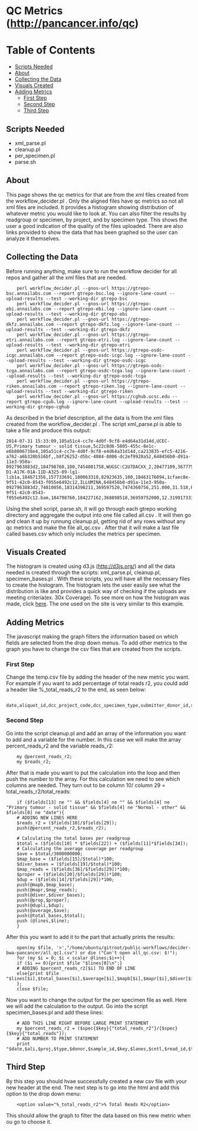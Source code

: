 # QC Metrics (http://pancancer.info/qc)

# Table of Contents
  * [Scripts Needed](#scripts-needed)
  * [About](#about)
  * [Collecting the Data](#collecting-the-data)
  * [Visuals Created](#visuals-created)
  * [Adding Metrics](#adding-metrics)
    * [First Step](#first-step)
    * [Second Step](#second-step)
    * [Third Step](#third-step)
 
## Scripts Needed
  * xml_parse.pl
  * cleanup.pl
  * per_specimen.pl
  * parse.sh

## About 
This page shows the qc metrics for that are from the xml files created from the workflow_decider.pl . Only the aligned files have qc metrics so not all xml files are included. It provides a histogram showing distribution of whatever metric you would like to look at. You can also filter the results by readgroup or specimen, by project, and by specimen type. This shows the user a good indication of the quality of the files uploaded. There are also links provided to show the data that has been graphed so the user can analyze it themselves.

## Collecting the Data
Before running anything, make sure to run the workflow decider for all repos and gather all the xml files that are needed.

        perl workflow_decider.pl --gnos-url https://gtrepo-bsc.annailabs.com --report gtrepo-bsc.log --ignore-lane-count --upload-results --test --working-dir gtrepo-bsc
        perl workflow_decider.pl --gnos-url https://gtrepo-ebi.annailabs.com --report gtrepo-ebi.log --ignore-lane-count --upload-results --test --working-dir gtrepo-ebi
        perl workflow_decider.pl --gnos-url https://gtrepo-dkfz.annailabs.com --report gtrepo-dkfz.log --ignore-lane-count --upload-results --test --working-dir gtrepo-dkfz
        perl workflow_decider.pl --gnos-url https://gtrepo-etri.annailabs.com --report gtrepo-etri.log --ignore-lane-count --upload-results --test --working-dir gtrepo-etri
        perl workflow_decider.pl --gnos-url https://gtrepo-osdc-icgc.annailabs.com --report gtrepo-osdc-icgc.log --ignore-lane-count --upload-results --test --working-dir gtrepo-osdc-icgc
        perl workflow_decider.pl --gnos-url https://gtrepo-osdc-tcga.annailabs.com --report gtrepo-osdc-tcga.log --ignore-lane-count --upload-results --test --working-dir gtrepo-osdc-tcga
        perl workflow_decider.pl --gnos-url https://gtrepo-riken.annailabs.com --report gtrepo-riken.log --ignore-lane-count --upload-results --test --working-dir gtrepo-riken
        perl workflow_decider.pl --gnos-url https://cghub.ucsc.edu --report gtrepo-cgub.log --ignore-lane-count --upload-results --test --working-dir gtrepo-cghub

As described in the brief description, all the data is from the xml files created from the workflow_decider.pl . The script xml_parse.pl is able to take a file and produce this output:

    2014-07-31 15:33:09,105a51c4-cc7e-4d0f-9cf8-e4d64a31d14d,UCEC-US,Primary tumour - solid tissue,5c22c8d6-5805-455c-8e1c-e6b8006738e4,105a51c4-cc7e-4d0f-9cf8-e4d64a31d14d,ca213835-efc5-4216-a762-a6b320b516bf,,b8f26252-d5bc-4084-8006-dc2ef9928a52,648456b0-d91a-11e3-950a-0927963883d2,184798760,100,7454081758,WUGSC:C2U7DACXX_2,20477109,36777574305,246.807,WGS:WUGSC:H_LR-D1-A17K-01A-11D-A325-09-lg1-lib1a,184671356,157733691,180063318,82923635,100,18463176094,1cfaec8e-9f51-42c0-8543-f055e6492c12,ILLUMINA,648456b0-d91a-11e3-950a-0927963883d2,74810056,18314398211,369597520,7474360756,251.000,31.518,PAWG.1cfaec8e-9f51-42c0-8543-f055e6492c12.bam,184798760,184227162,368898518,36959752000,12.3199173333333,99.5070916736671,99.8108748132293,0.426771508098864,48.7187570955563,5.54038051986929
    
Using the shell script, parse.sh, it will go through each gtrepo working directory and aggregate the output into one file called all.csv . It will then go and clean it up by runnung cleanup.pl, getting rid of any rows without any qc metrics and make the file all_qc.csv . After that it will make a last file called bases.csv which only includes the metrics per specimen. 

## Visuals Created
The histogram is created using d3.js (http://d3js.org/) and all the data needed is created through the scripts: xml_parse.pl, cleanup.pl, specimen_bases.pl . With these scripts, you will have all the necessary files to create the histogram. The histogram lets the user easily see what the distribution is like and provides a quick way of checking if the uploads are meeting criteria(ex. 30x Coverage). To see more on how the histogram was made, click [here](http://bl.ocks.org/mbostock/3048450). The one used on the site is very similar to this example.

## Adding Metrics
The javascript making the graph filters the information based on which fields are selected from the drop down menus. To add other metrics to the graph you have to change the csv files that are created from the scripts. 

### First Step
Change the temp.csv file by adding the header of the new metric you want. For example if you want to add percentage of total reads r2, you could add a header like %_total_reads_r2 to the end, as seen below:

        date,aliquot_id,dcc_project_code,dcc_specimen_type,submitter_donor_id,submitter_sample_id,submitter_specimen_id,total_lanes,use_cntl,read_group_id,#_total_reads_r2,read_length_r1,#_gc_bases_r1,platform_unit,#_duplicate_reads,#_mapped_bases,mean_insert_size,library,#_mapped_reads_r1,#_divergent_bases,#_mapped_reads_properly_paired,#_divergent_bases_r2,read_length_r2,#_mapped_bases_r1,sample,platform,readgroup,#_divergent_bases_r1,#_mapped_bases_r2,#_total_reads,#_gc_bases_r2,median_insert_size,insert_size_sd,bam_filename,#_total_reads_r1,#_mapped_reads_r2,#_mapped_reads,#_total_bases,average_coverage,%_mapped_bases,%_mapped_reads,%_divergent_bases,%_mapped_reads_proplery_paired,%_duplicate_reads,%_total_reads_r2

### Second Step 
Go into the script cleanup.pl and add an array of the information you want to add and a variable for the number. In this case we will make the array percent_reads_r2 and the variable reads_r2:

        my @percent_reads_r2;
        my $reads_r2;

After that is made you want to put the calculation into the loop and then push the number to the array. For this calculation we need to see which columns are needed. They turn out to be column 10/ column 29 = total_reads_r2/total_reads:

        if ($fields[13] ne "" && $fields[4] ne "" && $fields[4] ne "Primary tumour - solid tissue" && $fields[4] ne "Normal - other" && $fields[0] ne "date"){
        # ADDING NEW LINES HERE
        $reads_r2 = ($fields[10]/$fields[29]);
        push(@percent_reads_r2,$reads_r2);
        
        # Calculating the total bases per readgroup
        $total = ($fields[10] * $fields[22]) + ($fields[11]*$fields[34]);
        # Calculating the average coverage per readgroup
        $ave = $total/3000000000;
        $map_base = ($fields[15]/$total)*100;
        $diver_bases = ($fields[19]/$total)*100;
        $map_reads = ($fields[36]/$fields[29])*100;
        $proper = ($fields[20]/$fields[29])*100;
        $dup = ($fields[14]/$fields[29])*100;
        push(@mapb,$map_base);
        push(@mapr,$map_reads);
        push(@diver,$diver_bases);
        push(@prop,$proper);
        push(@dupli,$dup);
        push(@average,$ave);
        push(@total_bases,$total);
        push (@lines,$line);
        }

After this you want to add it to the part that actually prints the results:

        open(my $file, '>',"/home/ubuntu/gitroot/public-workflows/decider-bwa-pancancer/all_qc1.csv") or die ("Can't open all_qc.csv: $!");
        for (my $i = 0; $i < scalar @lines;$i++){
        if ($i == 0){print $file "$lines[0]\n";}
        # ADDING $percent_reads_r2[$i] TO END OF LINE
        else{print $file "$lines[$i],$total_bases[$i],$average[$i],$mapb[$i],$mapr[$i],$diver[$i],$prop[$i],$dupli[$i],$percent_reads_r2[$i]\n";}
        };
        close $file;
        
Now you want to change the output for the per specimen file as well. Here we will add the calculation to the output. Go into the script specimen_bases.pl and add these lines:

        # ADD THIS LINE RIGHT BEFORE LARGE PRINT STATEMENT 
        my $percent_reads_r2 = ($spec{$key}{"total_reads_r2"}/{$spec}{$key}{"total_reads"});
        # ADD NUMBER TO PRINT STATEMENT
        print "$date,$ali,$proj,$type,$donor,$sample_id,$key,$lanes,$cntl,$read_id,$total_reads_r2,$read_length_r1,$gc_bases_r1,$platform_unit,$duplicate_reads,$mapped_bases,$mean_insert_size,$library,$mapped_reads_r1,$divergent_bases,$properly_paired,$divergent_bases_r2,$read_length_r2,$mapped_bases_r1,$sample,$platform,$readgroup,$divergent_bases_r1,$mapped_bases_r2,$total_reads,$gc_bases_r2,$median_insert_size,$insert_size_sd,$bam,$total_reads_r1,$mapped_reads_r2,$mapped_reads,$total,$ave,$per_mapped_bases,$per_mapped_reads,$per_diver_bases,$per_proper,$per_dup,$percent_reads_r2\n";
        
## Third Step
By this step you should hvae successfully created a new csv file with your new header at the end. The next step is to go into the html and add this option to the drop down menu:

        <option value="%_total_reads_r2">% Total Reads R2</option>
        
This should allow the graph to filter the data based on this new metric when ou go to choose it.
